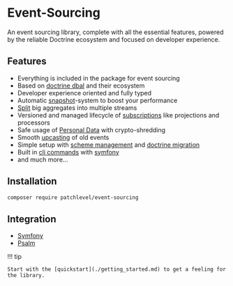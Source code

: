 # Event-Sourcing

An event sourcing library, complete with all the essential features,
powered by the reliable Doctrine ecosystem and focused on developer experience.

## Features

* Everything is included in the package for event sourcing
* Based on [doctrine dbal](https://github.com/doctrine/dbal) and their ecosystem
* Developer experience oriented and fully typed
* Automatic [snapshot](snapshots.md)-system to boost your performance
* [Split](split_stream.md) big aggregates into multiple streams
* Versioned and managed lifecycle of [subscriptions](subscription.md) like projections and processors
* Safe usage of [Personal Data](personal_data.md) with crypto-shredding
* Smooth [upcasting](upcasting.md) of old events
* Simple setup with [scheme management](store.md) and [doctrine migration](store.md)
* Built in [cli commands](cli.md) with [symfony](https://symfony.com/)
* and much more...

## Installation

```bash
composer require patchlevel/event-sourcing
```
## Integration

* [Symfony](https://github.com/patchlevel/event-sourcing-bundle)
* [Psalm](https://github.com/patchlevel/event-sourcing-psalm-plugin)

!!! tip

    Start with the [quickstart](./getting_started.md) to get a feeling for the library.
    